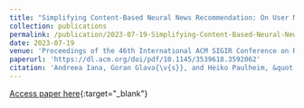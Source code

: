 ```yaml
---
title: "Simplifying Content-Based Neural News Recommendation: On User Modeling and Training Objectives"
collection: publications
permalink: /publication/2023-07-19-Simplifying-Content-Based-Neural-News-Recommendation-On-User-Modeling-and-Training-Objectives
date: 2023-07-19
venue: 'Proceedings of the 46th International ACM SIGIR Conference on Research and Development in Information Retrieval, pp. 2384-2388. 2023.'
paperurl: 'https://dl.acm.org/doi/pdf/10.1145/3539618.3592062'
citation: 'Andreea Iana, Goran Glava{\v{s}}, and Heiko Paulheim, &quot;Simplifying Content-Based Neural News Recommendation: On User Modeling and Training Objectives.&quot; In Proceedings of the 46th International ACM SIGIR Conference on Research and Development in Information Retrieval, pp. 2384-2388. 2023.'
---
```

[Access paper here](https://dl.acm.org/doi/pdf/10.1145/3539618.3592062){:target="_blank"}
